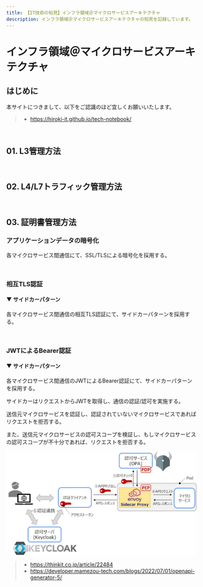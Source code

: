 ```yaml
---
title: 【IT技術の知見】インフラ領域＠マイクロサービスアーキテクチャ
description: インフラ領域＠マイクロサービスアーキテクチャの知見を記録しています。
---
```


# インフラ領域＠マイクロサービスアーキテクチャ

## はじめに

本サイトにつきまして、以下をご認識のほど宜しくお願いいたします。

> - https://hiroki-it.github.io/tech-notebook/

<br>

## 01. L3管理方法

<br>

## 02. L4/L7トラフィック管理方法

<br>

## 03. 証明書管理方法

### アプリケーションデータの暗号化

各マイクロサービス間通信にて、SSL/TLSによる暗号化を採用する。

<br>

### 相互TLS認証

#### ▼ サイドカーパターン

各マイクロサービス間通信の相互TLS認証にて、サイドカーパターンを採用する。

<br>

### JWTによるBearer認証

#### ▼ サイドカーパターン

各マイクロサービス間通信のJWTによるBearer認証にて、サイドカーパターンを採用する。

サイドカーはリクエストからJWTを取得し、通信の認証/認可を実施する。

送信元マイクロサービスを認証し、認証されていないマイクロサービスであればリクエストを拒否する。

また、送信元マイクロサービスの認可スコープを検証し、もしマイクロサービスの認可スコープが不十分であれば、リクエストを拒否する。

![micro-authentication_type_jwt_service-mesh](https://raw.githubusercontent.com/hiroki-it/tech-notebook-images/master/images/micro-authentication_type_jwt_service-mesh.png)

> - https://thinkit.co.jp/article/22484
> - https://developer.mamezou-tech.com/blogs/2022/07/01/openapi-generator-5/

<br>

<br>
